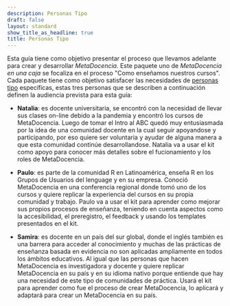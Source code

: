 ```yaml
---
description: Personas Tipo
draft: false
layout: standard
show_title_as_headline: true
title: Personas Tipo
---
```


Esta guía tiene como objetivo presentar el proceso que llevamos adelante para crear y desarrollar _MetaDocencia_. 
Este paquete uno de _MetaDocencia en una caja_ se focaliza en el proceso "Como enseñamos nuestros cursos". 
Cada paquete tiene como objetivo satisfacer las necesidades de [personas tipo]() específicas, estas tres personas que se describen a continuación definen la audiencia prevista para esta guía:

* **Natalia**: es docente universitaria, se encontró con la necesidad de llevar sus clases on-line debido a la pandemia y encontró los cursos de MetaDocencia.  Luego de tomar el Intro al ABC quedó muy entusiasmada por la idea de una comunidad docente en la cual seguir apoyandose y participando, por eso quiere ser voluntaria y ayudar de alguna manera a que esta comunidad continúe desarrollandose.  Natalia va a usar el kit como apoyo para conocer más detalles sobre el fucionamiento y los roles de MetaDocencia.

* **Paulo**: es parte de la comunidad R en Latinoamérica, enseña R en los Grupos de Usuarios del lenguage y en su empresa. Conoció MetaDocencia en una conferencia regional donde tomó uno de los cursos y quiere replicar la experiencia del cursos en su propia comunidad y trabajo.  Paulo va a usar el kit para aprender como mejorar sus propios procesos de enseñanza, teniendo en cuenta aspectos como la accesibilidad, el preregistro, el feedback y usando los templates presentados en el kit.

* **Samira**: es docente en un país del sur global, donde el inglés también es una barrera para acceder al conocimiento y muchas de las prácticas de enseñanza basada en evidencia no son aplicadas ampliamente en todos los ámbitos educativos.  Al igual que las personas que hacen MetaDocencia es investigadora y docente y quiere replicar MetaDocencia en su país y en su idioma nativo porque entiende que hay una necesidad de este tipo de comunidades de práctica.  Usará el kit para aprender como fue el proceso de crear MetaDocencia, lo aplicará y adaptará para crear un MetaDocencia en su país.


